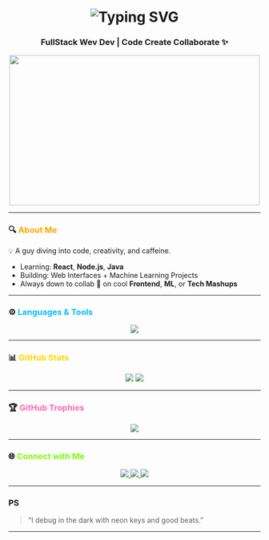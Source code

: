 <!-- 👋 Intro Section -->
<h1 align="center">
  <img src="https://readme-typing-svg.herokuapp.com?font=Fira+Code&size=32&pause=1000&color=00FFFF&center=true&vCenter=true&width=435&lines=Hey%2C+I'm+Aryavart😄;" alt="Typing SVG" />
</h1>
<h3 align="center"> FullStack Wev Dev | Code Create Collaborate ✨</h3>

<p align="center">
  <img src="path/to/your/image_name.jpg" height="300" width="500">
</p>

---

### 🔍 <span style="color:#FFA500;">About Me</span>

💡 A guy diving into code, creativity, and caffeine.

-  Learning: **React**, **Node.js**, **Java**
-  Building: Web Interfaces + Machine Learning Projects
-  Always down to collab 🤝 on cool **Frontend**, **ML**, or **Tech Mashups**

---

### ⚙️ <span style="color:#00BFFF;">Languages & Tools</span>

<p align="center">
  <img src="https://skillicons.dev/icons?i=cpp,html,css,js,react,python,java&theme=dark" />
</p>

---

### 📊 <span style="color:#FFD700;">GitHub Stats</span>

<p align="center">
  <img src="https://github-readme-stats.vercel.app/api?username=AryavartChandel&show_icons=true&theme=tokyonight" />
  <img src="https://github-readme-stats.vercel.app/api/top-langs/?username=AryavartChandel&layout=compact&theme=tokyonight" />
</p>

---

### 🏆 <span style="color:#FF69B4;">GitHub Trophies</span>

<p align="center">
  <img src="https://github-profile-trophy.vercel.app/?username=AryavartChandel&theme=radical&row=1&column=6" />
</p>

---

### 🌐 <span style="color:#7CFC00;">Connect with Me</span>

<p align="center">
  <a href="https://linkedin.com/in/aryavart-chandel" target="_blank">
    <img src="https://img.shields.io/badge/LinkedIn-%230077B5.svg?style=for-the-badge&logo=linkedin&logoColor=white" />
  </a>
  <a href="https://twitter.com/AryavartChandel" target="_blank">
    <img src="https://img.shields.io/badge/Twitter-%231DA1F2.svg?style=for-the-badge&logo=twitter&logoColor=white" />
  </a>
  <a href="mailto:ac6729@srmist.edu.in" target="_blank">
    <img src="https://img.shields.io/badge/Gmail-%23D14836.svg?style=for-the-badge&logo=gmail&logoColor=white" />
  </a>
</p>

---

###  PS

>  “I debug in the dark with neon keys and good beats.”

---
